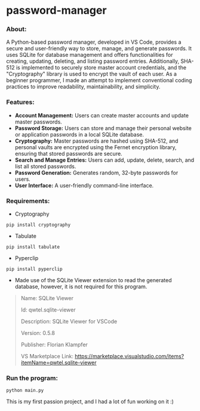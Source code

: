 # password-manager

### About:
A Python-based password manager, developed in VS Code, provides a secure and user-friendly way to store, manage, and generate passwords. It uses SQLite for database management and offers functionalities for creating, updating, deleting, and listing password entries. Additionally, SHA-512 is implemented to securely store master account credentials, and the "Cryptography" library is used to encrypt the vault of each user. As a beginner programmer, I made an attempt to implement conventional coding practices to improve readability, maintainability, and simplicity.

### Features:
- **Account Management:** Users can create master accounts and update master passwords.
- **Password Storage:** Users can store and manage their personal website or application passwords in a local SQLite database.
- **Cryptography:** Master passwords are hashed using SHA-512, and personal vaults are encrypted using the Fernet encryption library, ensuring that stored passwords are secure.
- **Search and Manage Entries:** Users can add, update, delete, search, and list all stored passwords.
- **Password Generation:** Generates random, 32-byte passwords for users.
- **User Interface:** A user-friendly command-line interface.

### Requirements:

- Cryptography
```
pip install cryptography
```
- Tabulate
```
pip install tabulate
```
- Pyperclip
```
pip install pyperclip
```

- Made use of the SQLite Viewer extension to read the generated database, however, it is not required for this program.
>Name: SQLite Viewer
>
>Id: qwtel.sqlite-viewer
>
>Description: SQLite Viewer for VSCode
>
>Version: 0.5.8
>
>Publisher: Florian Klampfer
>
>VS Marketplace Link: https://marketplace.visualstudio.com/items?itemName=qwtel.sqlite-viewer

### Run the program:
```
python main.py
```

This is my first passion project, and I had a lot of fun working on it :)
